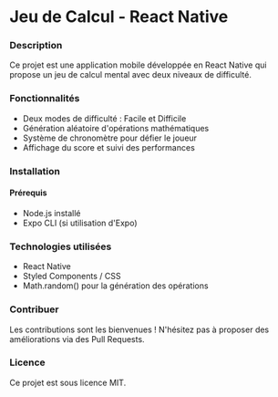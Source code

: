 
# Jeu de Calcul - React Native  

### Description  
Ce projet est une application mobile développée en React Native qui propose un jeu de calcul mental avec deux niveaux de difficulté.
### Fonctionnalités  
- Deux modes de difficulté : Facile et Difficile  
- Génération aléatoire d'opérations mathématiques  
- Système de chronomètre pour défier le joueur  
- Affichage du score et suivi des performances  

### Installation  

#### Prérequis  
- Node.js installé  
- Expo CLI (si utilisation d'Expo)  

### Technologies utilisées  
- React Native  
- Styled Components / CSS  
- Math.random() pour la génération des opérations  

### Contribuer  
Les contributions sont les bienvenues ! N'hésitez pas à proposer des améliorations via des Pull Requests.  

### Licence  
Ce projet est sous licence MIT.  
